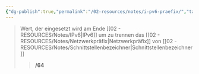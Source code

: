 ```yaml
---
{"dg-publish":true,"permalink":"/02-resources/notes/i-pv6-praefix/","tags":["informatik/netzwerk/ip/ipv6","informatik/netzwerk/subnetting"],"noteIcon":"","updated":"2025-09-10T16:35:22.461+02:00"}
---
```


>Wert, der eingesetzt wird am Ende [[02 - RESOURCES/Notes/IPv6\|IPv6]] um zu trennen das [[02 - RESOURCES/Notes/Netzwerkpräfix\|Netzwerkpräfix]] von [[02 - RESOURCES/Notes/Schnittstellenbezeichner\|Schnittstellenbezeichner]]
>> **/64**
